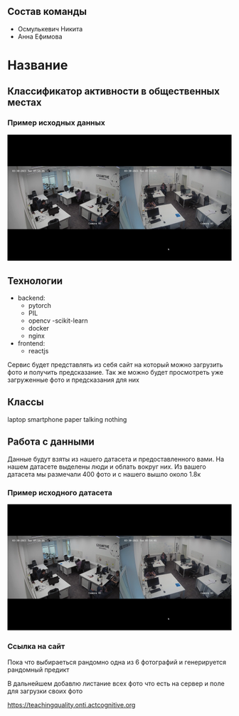 ## Состав команды
- Осмулькевич Никита
- Анна Ефимова

#  Название
## Классификатор активности в общественных местах


### Пример исходных данных
<img src=./img/excample.png>

## Технологии
- backend:
    - pytorch
    - PIL
    - opencv 
    -scikit-learn
    - docker
    - nginx
- frontend:
  - reactjs
    
Сервис будет представлять из себя сайт на который можно загрузить фото и получить предсказание.
Так же можно будет просмотреть уже загруженные фото и предсказания для них

## Классы
laptop
smartphone
paper
talking
nothing

## Работа с данными
Данные будут взяты из нашего датасета и предоставленного вами. На нашем датасете выделены люди и облать вокруг них.
Из вашего датасета мы размечали 400 фото и с нашего вышло около 1.8к


### Пример исходного датасета
<img src=./img/excample.png> </img>

### Ссылка на сайт
Пока что выбираеться рандомно одна из 6 фотографий и генерируется рандомный предикт

В дальнейшем добавлю листание всех фото что есть на сервер и поле для загрузки своих фото

https://teachingquality.onti.actcognitive.org